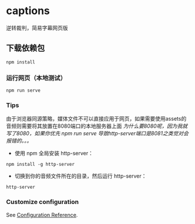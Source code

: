 # captions
逆转裁判，简易字幕网页版
## 下载依赖包
```
npm install
```

### 运行网页（本地测试）
```
npm run serve
```

### Tips
由于浏览器同源策略，媒体文件不可以直接应用于网页，如果需要使用assets的音频则需要将其放置在8080端口的本地服务器上面
_为什么要8080呢，因为我就写了8080，如果你优先 npm run serve 导致http-server端口是8081之类觉对会报错的。。。_
 - 使用 npm 全局安装 http-server：

 `npm install -g http-server`
 
- 切换到你的音频文件所在的目录，然后运行 http-server：

 `http-server`

### Customize configuration
See [Configuration Reference](https://cli.vuejs.org/config/).
